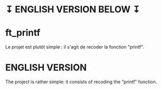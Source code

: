 # ↧ ENGLISH VERSION BELOW ↧

# ft_printf

Le projet est plutôt simple : il s'agit de recoder la fonction "printf".

# ENGLISH VERSION

The project is rather simple: it consists of recoding the "printf" function.
